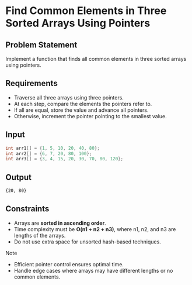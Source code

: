 # Find Common Elements in Three Sorted Arrays Using Pointers

## Problem Statement

Implement a function that finds all common elements in three sorted arrays using pointers.

## Requirements

- Traverse all three arrays using three pointers.
- At each step, compare the elements the pointers refer to.
- If all are equal, store the value and advance all pointers.
- Otherwise, increment the pointer pointing to the smallest value.

## Input

```c
int arr1[] = {1, 5, 10, 20, 40, 80};
int arr2[] = {6, 7, 20, 80, 100};
int arr3[] = {3, 4, 15, 20, 30, 70, 80, 120};
```

## Output

```bash
{20, 80}
```

## Constraints

- Arrays are **sorted in ascending order**.
- Time complexity must be **O(n1 + n2 + n3)**, where n1, n2, and n3 are lengths of the arrays.
- Do not use extra space for unsorted hash-based techniques.

> [!NOTE]
>
> - Efficient pointer control ensures optimal time.
> - Handle edge cases where arrays may have different lengths or no common elements.
